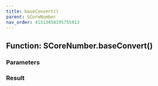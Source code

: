 ```yaml
---
title: baseConvert()
parent: SCoreNumber
nav_order: 41313458195755913
---
```


## Function: SCoreNumber.baseConvert()



### Parameters



### Result
